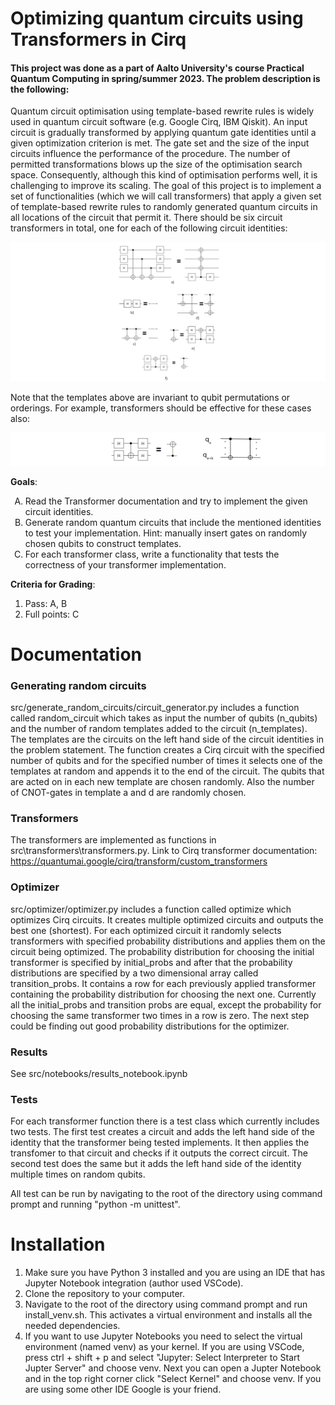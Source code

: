 # Optimizing quantum circuits using Transformers in Cirq

#### This project was done as a part of Aalto University's course Practical Quantum Computing in spring/summer 2023. The problem description is the following:

Quantum circuit optimisation using template-based rewrite rules is widely used in quantum circuit software (e.g. Google Cirq, IBM Qiskit). An input circuit is gradually transformed by applying quantum gate identities until a given optimization criterion is met. The gate set and the size of the input circuits influence the performance of the procedure. The number of permitted transformations blows up the size of the optimisation search space. Consequently, although this kind of optimisation performs well, it is challenging to improve its scaling.
The goal of this project is to implement a set of functionalities (which we will call transformers) that apply a given set of template-based rewrite rules to randomly generated quantum circuits in all locations of the circuit that permit it. There should be six circuit transformers in total, one for each of the following circuit identities:

![Alt text](images/image.png)

Note that the templates above are invariant to qubit permutations or orderings. For example, transformers should be effective for these cases also:

![Alt text](images/image-1.png)

**Goals**:
<ol type="A">
    <li>Read the Transformer documentation and try to implement the given circuit identities.</li>
    <li>Generate random quantum circuits that include the mentioned identities to test your implementation. Hint: manually insert gates on randomly chosen qubits to construct templates.</li>
    <li>For each transformer class, write a functionality that tests the correctness of your transformer implementation.</li>
</ol>

**Criteria for Grading**:
<ol>
    <li>Pass: A, B</li>
    <li>Full points: C</li>
</ol>

# Documentation

### Generating random circuits

src/generate_random_circuits/circuit_generator.py includes a function called random_circuit which takes as input the number of qubits (n_qubits) and the number of random templates added to the circuit (n_templates). The templates are the circuits on the left hand side of the circuit identities in the problem statement. The function creates a Cirq circuit with the specified number of qubits and for the specified number of times it selects one of the templates at random and appends it to the end of the circuit. The qubits that are acted on in each new template are chosen randomly. Also the number of CNOT-gates in template a and d are randomly chosen.

### Transformers

The transformers are implemented as functions in src\transformers\transformers.py. Link to Cirq transformer documentation: https://quantumai.google/cirq/transform/custom_transformers

### Optimizer

src/optimizer/optimizer.py includes a function called optimize which optimizes Cirq circuits. It creates multiple optimized circuits and outputs the best one (shortest). For each optimized circuit it randomly selects transformers with specified probability distributions and applies them on the circuit being optimized. The probability distribution for choosing the initial transformer is specified by initial_probs and after that the probability distributions are specified by a two dimensional array called transition_probs. It contains a row for each previously applied transformer containing the probability distribution for choosing the next one. Currently all the initial_probs and transition probs are equal, except the probability for choosing the same transformer two times in a row is zero. The next step could be finding out good probability distributions for the optimizer.  


### Results

See src/notebooks/results_notebook.ipynb

### Tests

For each transformer function there is a test class which currently includes two tests. The first test creates a circuit and adds the left hand side of the identity that the transformer being tested implements. It then applies the transfomer to that circuit and checks if it outputs the correct circuit. The second test does the same but it adds the left hand side of the identity multiple times on random qubits.

All test can be run by navigating to the root of the directory using command prompt and running "python -m unittest".

# Installation

<ol>
    <li>Make sure you have Python 3 installed and you are using an IDE that has Jupyter Notebook integration (author used VSCode).</li>
    <li>Clone the repository to your computer.</li>
    <li>Navigate to the root of the directory using command prompt and run install_venv.sh. This activates a virtual environment and installs all the needed dependencies.</li>
    <li>If you want to use Jupyter Notebooks you need to select the virtual environment (named venv) as your kernel. If you are using VSCode, press ctrl + shift + p and select "Jupyter: Select Interpreter to Start Jupter Server" and choose venv. Next you can open a Jupter Notebook and in the top right corner click "Select Kernel" and choose venv. If you are using some other IDE Google is your friend.</li>